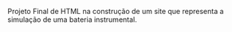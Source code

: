 
Projeto Final de HTML na construção de um site que representa a simulação de uma bateria instrumental.
